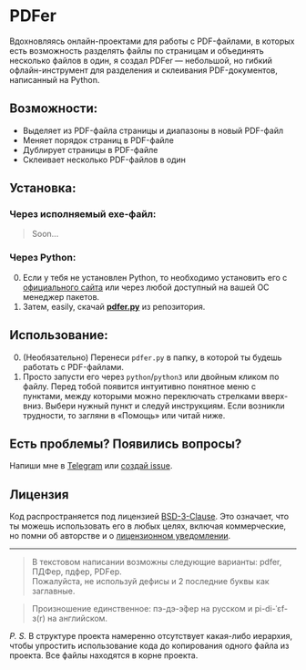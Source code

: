 # PDFer

Вдохновляясь онлайн-проектами для работы с PDF-файлами, в которых есть возможность разделять файлы по страницам и объединять несколько файлов в один, я создал PDFer — небольшой, но гибкий офлайн-инструмент для разделения и склеивания PDF-документов, написанный на Python.

## Возможности:
- Выделяет из PDF-файла страницы и диапазоны в новый PDF-файл
- Меняет порядок страниц в PDF-файле
- Дублирует страницы в PDF-файле
- Склеивает несколько PDF-файлов в один

## Установка:
### Через исполняемый exe-файл:
> Soon...
### Через Python:
0. Если у тебя не установлен Python, то необходимо установить его с [официального сайта](https://www.python.org/downloads/) или через любой доступный на вашей ОС менеджер пакетов.  
1. Затем, easily, скачай __[pdfer.py](https://snowlue.github.io/pdfer/pdfer.py)__ из репозитория.

## Использование:
0. (Необязательно) Перенеси `pdfer.py` в папку, в которой ты будешь работать с PDF-файлами.
1. Просто запусти его через `python`/`python3` или двойным кликом по файлу.
Перед тобой появится интуитивно понятное меню с пунктами, между которыми можно переключать стрелками вверх-вниз. Выбери нужный пункт и следуй инструкциям. Если возникли трудности, то загляни в «Помощь» или читай ниже.

## Есть проблемы? Появились вопросы?
Напиши мне в [Telegram](https://t.me/snowlue) или [создай issue](https://github.com/snowlue/pdfer/issues/new/choose).

## Лицензия
Код распространяется под лицензией [BSD-3-Clause](https://opensource.org/license/BSD-3-Clause). Это означает, что ты можешь использовать его в любых целях, включая коммерческие, но помни об авторстве и о [лицензионном уведомлении](LICENSE).

---

> В текстовом написании возможны следующие варианты: pdfer, ПДФер, пдфер, PDFер.  
> Пожалуйста, не используй дефисы и 2 последние буквы как заглавные.  

> Произношение единственное: пэ-дэ-э́фер на русском и pi-di-ˈɛf-ɜ(r) на английском.

_P. S._ В структуре проекта намеренно отсутствует какая-либо иерархия, чтобы упростить использование кода до копирования одного файла из проекта. Все файлы находятся в корне проекта. 

